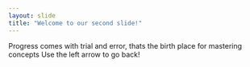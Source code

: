 ```yaml
---
layout: slide
title: "Welcome to our second slide!"
---
```

Progress comes with trial and error, thats the birth place for mastering concepts
Use the left arrow to go back!
